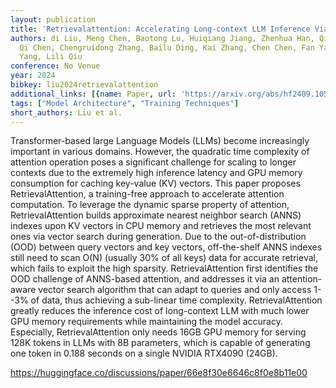 ```yaml
---
layout: publication
title: 'Retrievalattention: Accelerating Long-context LLM Inference Via Vector Retrieval'
authors: di Liu, Meng Chen, Baotong Lu, Huiqiang Jiang, Zhenhua Han, Qianxi Zhang,
  Qi Chen, Chengruidong Zhang, Bailu Ding, Kai Zhang, Chen Chen, Fan Yang, Yuqing
  Yang, Lili Qiu
conference: No Venue
year: 2024
bibkey: liu2024retrievalattention
additional_links: [{name: Paper, url: 'https://arxiv.org/abs/hf2409.10516'}]
tags: ["Model Architecture", "Training Techniques"]
short_authors: Liu et al.
---
```

Transformer-based large Language Models (LLMs) become increasingly important in various domains. However, the quadratic time complexity of attention operation poses a significant challenge for scaling to longer contexts due to the extremely high inference latency and GPU memory consumption for caching key-value (KV) vectors. This paper proposes RetrievalAttention, a training-free approach to accelerate attention computation. To leverage the dynamic sparse property of attention, RetrievalAttention builds approximate nearest neighbor search (ANNS) indexes upon KV vectors in CPU memory and retrieves the most relevant ones via vector search during generation. Due to the out-of-distribution (OOD) between query vectors and key vectors, off-the-shelf ANNS indexes still need to scan O(N) (usually 30% of all keys) data for accurate retrieval, which fails to exploit the high sparsity. RetrievalAttention first identifies the OOD challenge of ANNS-based attention, and addresses it via an attention-aware vector search algorithm that can adapt to queries and only access 1--3% of data, thus achieving a sub-linear time complexity. RetrievalAttention greatly reduces the inference cost of long-context LLM with much lower GPU memory requirements while maintaining the model accuracy. Especially, RetrievalAttention only needs 16GB GPU memory for serving 128K tokens in LLMs with 8B parameters, which is capable of generating one token in 0.188 seconds on a single NVIDIA RTX4090 (24GB).

https://huggingface.co/discussions/paper/66e8f30e6646c8f0e8b11e00